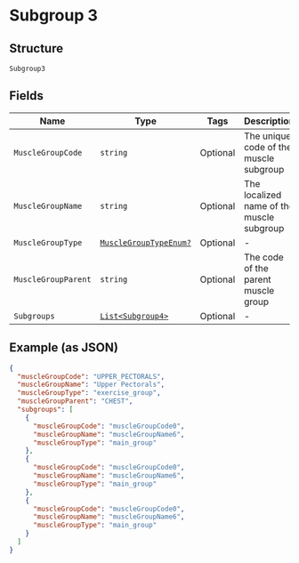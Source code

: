 
# Subgroup 3

## Structure

`Subgroup3`

## Fields

| Name | Type | Tags | Description |
|  --- | --- | --- | --- |
| `MuscleGroupCode` | `string` | Optional | The unique code of the muscle subgroup |
| `MuscleGroupName` | `string` | Optional | The localized name of the muscle subgroup |
| `MuscleGroupType` | [`MuscleGroupTypeEnum?`](../../doc/models/muscle-group-type-enum.md) | Optional | - |
| `MuscleGroupParent` | `string` | Optional | The code of the parent muscle group |
| `Subgroups` | [`List<Subgroup4>`](../../doc/models/subgroup-4.md) | Optional | - |

## Example (as JSON)

```json
{
  "muscleGroupCode": "UPPER_PECTORALS",
  "muscleGroupName": "Upper Pectorals",
  "muscleGroupType": "exercise_group",
  "muscleGroupParent": "CHEST",
  "subgroups": [
    {
      "muscleGroupCode": "muscleGroupCode0",
      "muscleGroupName": "muscleGroupName6",
      "muscleGroupType": "main_group"
    },
    {
      "muscleGroupCode": "muscleGroupCode0",
      "muscleGroupName": "muscleGroupName6",
      "muscleGroupType": "main_group"
    },
    {
      "muscleGroupCode": "muscleGroupCode0",
      "muscleGroupName": "muscleGroupName6",
      "muscleGroupType": "main_group"
    }
  ]
}
```

